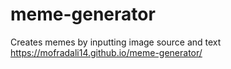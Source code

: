 # meme-generator
Creates memes by inputting image source and text
https://mofradali14.github.io/meme-generator/
